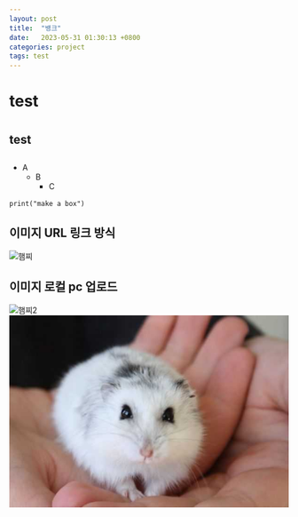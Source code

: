 ```yaml
---
layout: post
title:  "뱅크"
date:   2023-05-31 01:30:13 +0800
categories: project
tags: test
---
```


# test <h1>
## test <h2>
- A
    - B 
        - C 

```
print("make a box")
```

## 이미지 URL 링크 방식
![햄찌](https://upload.wikimedia.org/wikipedia/commons/thumb/b/b8/PhodopusSungorus_2.jpg/300px-PhodopusSungorus_2.jpg)

## 이미지 로컬 pc 업로드
![햄찌2](/image/JVQ4TnVHjrvVs1IrCS.jpg)
![햄찌2](https://raw.githubusercontent.com/Verde1105/Verde1105.github.io/master/_posts/image/JVQ4TnVHjrvVs1IrCS.jpg)